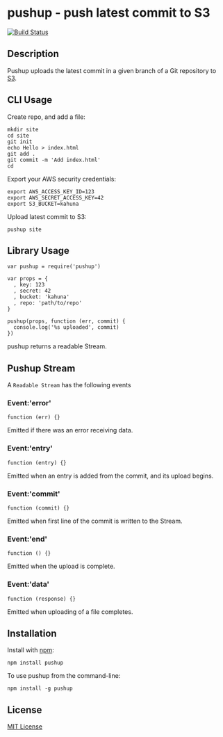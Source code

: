 # pushup - push latest commit to S3

[![Build Status](https://secure.travis-ci.org/michaelnisi/pushup.png)](http://travis-ci.org/michaelnisi/pushup)

## Description

Pushup uploads the latest commit in a given branch of a Git repository to [S3](http://aws.amazon.com/s3/).

## CLI Usage

Create repo, and add a file:

    mkdir site
    cd site
    git init
    echo Hello > index.html
    git add .
    git commit -m 'Add index.html'
    cd
    
Export your AWS security credentials:

    export AWS_ACCESS_KEY_ID=123
    export AWS_SECRET_ACCESS_KEY=42
    export S3_BUCKET=kahuna
    
Upload latest commit to S3:

    pushup site

## Library Usage

    var pushup = require('pushup')
    
    var props = { 
      , key: 123
      , secret: 42
      , bucket: 'kahuna'
      , repo: 'path/to/repo'
    }
    
    pushup(props, function (err, commit) {
      console.log('%s uploaded', commit)
    })

pushup returns a readable Stream.

## Pushup Stream

A `Readable Stream` has the following events

### Event:'error'

    function (err) {}

Emitted if there was an error receiving data.

### Event:'entry'

    function (entry) {}

Emitted when an entry is added from the commit, and its upload begins.

### Event:'commit'

    function (commit) {}

Emitted when first line of the commit is written to the Stream.  

### Event:'end'

    function () {}

Emitted when the upload is complete.

### Event:'data'

    function (response) {}

Emitted when uploading of a file completes.

## Installation

Install with [npm](http://npmjs.org/):

    npm install pushup

To use pushup from the command-line:
    
    npm install -g pushup

## License

[MIT License](https://raw.github.com/michaelnisi/pushup/master/LICENSE)
